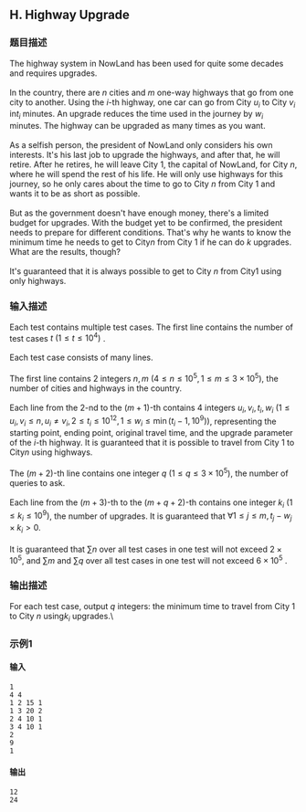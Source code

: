 ## H. Highway Upgrade

### 题目描述

The highway system in NowLand has been used for quite some decades and
requires upgrades.\
\
In the country, there are $n$ cities and $m$ one-way highways that go from one city to
another. Using the $i$-th highway, one car
can go from City $u_i$ to City $v_i$ in$t_i$ minutes. An upgrade reduces the time used in the journey by $w_i$ minutes. The highway can be upgraded as
many times as you want.\
\
As a selfish person, the president of NowLand only considers his own
interests. It\'s his last job to upgrade the highways, and after that,
he will retire. After he retires, he will leave City $1$, the capital of NowLand, for City $n$, where he will spend the rest of his
life. He will only use highways for this journey, so he only cares about
the time to go to City $n$ from City $1$ and wants it to be as short as possible.\
\
But as the government doesn\'t have enough money, there\'s a limited
budget for upgrades. With the budget yet to be confirmed, the president
needs to prepare for different conditions. That\'s why he wants to know
the minimum time he needs to get to City$n$ from City $1$ if he can do $k$ upgrades. What are the results, though?\
\
It\'s guaranteed that it is always possible to get to City $n$ from City$1$ using only highways.

### 输入描述

Each test contains multiple test cases. The first line contains the
number of test cases $t\ (1≤t≤10^4)$ .\
\
Each test case consists of many lines.\
\
The first line contains $2$ integers $n,m\ (4\leq n\leq 10^5, 1\leq m\leq 3\times 10^5)$,
the number of cities and highways in the country.\
\
Each line from the $2$-nd to the $(m+1)$-th contains $4$ integers $u_i,v_i,t_i,w_i\ (1\leq u_i,v_i\leq n, u_i\neq v_i, 2\leq t_i\leq 10^{12}, 1\leq w_i\leq \min(t_i-1,10^9))$,
representing the starting point, ending point, original travel time, and
the upgrade parameter of the $i$-th highway.
It is guaranteed that it is possible to travel from City $1$ to City$n$ using highways.\
\
The $(m+2)$-th line contains one integer $q\ (1\leq q\leq 3\times 10^5)$, the number
of queries to ask.\
\
Each line from the $(m+3)$-th to the $(m+q+2)$-th contains one integer $k_i\ (1\leq k_i\leq 10^9)$, the number of
upgrades. It is guaranteed that $\forall 1\leq j\leq m, t_j-w_j\times k_i\gt 0$.\
\
It is guaranteed that $\sum n$ over all test
cases in one test will not exceed $2\times 10^5$, and $\sum m$ and $\sum q$ over all test cases in one test will
not exceed $6\times 10^5$ .

### 输出描述

For each test case, output $q$ integers: the
minimum time to travel from City $1$ to City $n$ using$k_i$ upgrades.\

### 示例1

#### 输入

```plain
1
4 4
1 2 15 1
1 3 20 2
2 4 10 1
3 4 10 1
2
9
1
```

#### 输出

```plain
12
24
```

